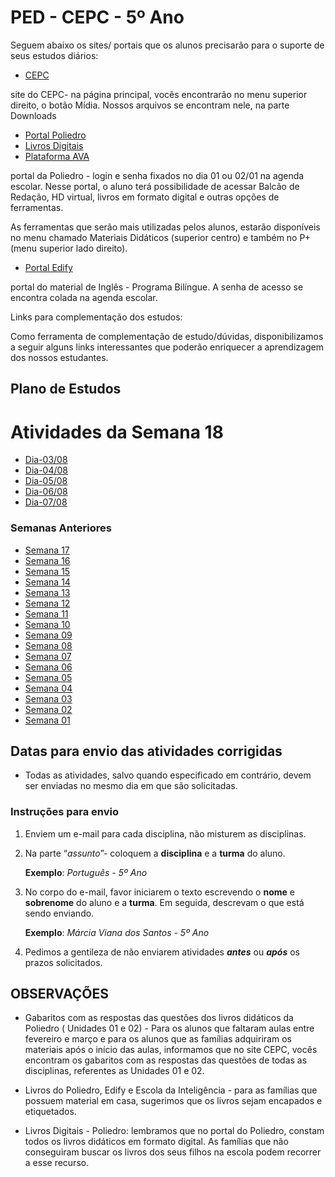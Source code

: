 # PED - CEPC - 5º Ano

Seguem abaixo os sites/ portais que os alunos precisarão para o suporte de seus estudos diários:

* [CEPC](http://www.cepc.com.br)

site do CEPC- na página principal, vocês encontrarão no menu superior direito, o botão Mídia. Nossos arquivos se encontram nele, na parte Downloads

* [Portal Poliedro](https://portal.p4ed.com)
* [Livros Digitais](https://livrodigital.p4ed.com/home)
* [Plataforma AVA](https://poliedro-ava.azurewebsites.net)

portal da Poliedro - login e senha fixados no dia 01 ou 02/01 na agenda escolar. Nesse portal, o aluno terá possibilidade de acessar Balcão de Redação, HD virtual, livros em formato digital e outras opções de ferramentas.

As ferramentas que serão mais utilizadas pelos alunos, estarão disponíveis no menu chamado Materiais Didáticos (superior centro) e também no P+ (menu superior lado direito).

* [Portal Edify](https://portal.edifyeducation.com.br/home)

portal do material de Inglês - Programa Bilíngue. A senha de acesso se encontra colada na agenda escolar.

Links para complementação dos estudos:

Como ferramenta de complementação de estudo/dúvidas, disponibilizamos a seguir alguns links interessantes que poderão enriquecer a aprendizagem dos nossos estudantes.

## Plano de Estudos

# Atividades da Semana 18

* [Dia-03/08](S18/dia_20200803.md)
* [Dia-04/08](S18/dia_20200804.md)
* [Dia-05/08](S18/dia_20200805.md)
* [Dia-06/08](S18/dia_20200806.md)
* [Dia-07/08](S18/dia_20200807.md)

### Semanas Anteriores

* [Semana 17](S17/index.md)
* [Semana 16](S16/index.md)
* [Semana 15](S15/index.md)
* [Semana 14](S14/index.md)
* [Semana 13](S13/index.md)
* [Semana 12](S12/index.md)
* [Semana 11](S11/index.md)
* [Semana 10](S10/index.md)
* [Semana 09](S09/index.md)
* [Semana 08](S08/index.md)
* [Semana 07](S07/index.md)
* [Semana 06](S06/index.md)
* [Semana 05](S05/index.md)
* [Semana 04](S04/index.md)
* [Semana 03](S03/index.md)
* [Semana 02](S02/index.md)
* [Semana 01](S01/index.md)

## Datas para envio das atividades corrigidas

* Todas as atividades, salvo quando especificado em contrário, devem ser enviadas no mesmo dia em que são solicitadas.

### Instruções para envio

1. Enviem um e-mail para cada disciplina, não misturem as disciplinas.

2. Na parte “*assunto*”- coloquem a **disciplina** e a **turma** do aluno.

    **Exemplo**: *Português - 5º Ano*

3. No corpo do e-mail, favor iniciarem o texto escrevendo o **nome** e **sobrenome** do aluno e a **turma**. Em seguida, descrevam o que está sendo enviando.

    **Exemplo**: *Márcia Viana dos Santos - 5º Ano*

4. Pedimos a gentileza de não enviarem atividades _**antes**_ ou **_após_** os prazos solicitados.

## OBSERVAÇÕES

* Gabaritos com as respostas das questões dos livros didáticos da Poliedro ( Unidades 01 e 02) -  Para os alunos que faltaram aulas entre fevereiro e março e para os alunos que as famílias adquiriram os materiais após o início das aulas, informamos que no site CEPC, vocês encontram os gabaritos com as respostas das questões de todas as disciplinas, referentes as Unidades 01 e 02.

* Livros do Poliedro, Edify e Escola da Inteligência - para as famílias que possuem material em casa, sugerimos que os livros sejam encapados e etiquetados.

* Livros Digitais - Poliedro: lembramos que no portal do Poliedro, constam todos os livros didáticos em formato digital. As famílias que não conseguiram buscar os livros dos seus filhos na escola podem recorrer a esse recurso.



[AVA]:  https://poliedro-ava.azurewebsites.net
